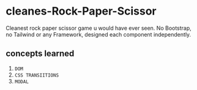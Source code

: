 # cleanes-Rock-Paper-Scissor

Cleanest rock paper scissor game u would have ever seen.
No Bootstrap, no Tailwind or any Framework, designed each component independently.

## concepts learned
1. `DOM` 
2. `CSS TRANSIITIONS` 
3. `MODAL` 
